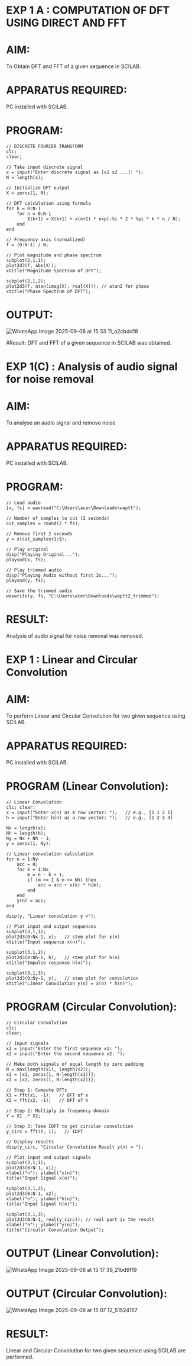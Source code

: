 # EXP 1 A : COMPUTATION OF DFT USING DIRECT AND FFT

# AIM: 
To Obtain DFT and FFT of a given sequence in SCILAB. 

# APPARATUS REQUIRED: 
PC installed with SCILAB. 

# PROGRAM: 
```
// DISCRETE FOURIER TRANSFORM 
clc;
clear;

// Take input discrete signal
x = input("Enter discrete signal as [x1 x2 ...]: ");
N = length(x);

// Initialize DFT output
X = zeros(1, N);

// DFT calculation using formula
for k = 0:N-1
    for n = 0:N-1
        X(k+1) = X(k+1) + x(n+1) * exp(-%i * 2 * %pi * k * n / N);
    end
end

// Frequency axis (normalized)
f = (0:N-1) / N;

// Plot magnitude and phase spectrum
subplot(2,1,1);
plot2d3(f, abs(X));
xtitle("Magnitude Spectrum of DFT");

subplot(2,1,2);
plot2d3(f, atan(imag(X), real(X))); // atan2 for phase
xtitle("Phase Spectrum of DFT");
```
# OUTPUT: 
![WhatsApp Image 2025-09-08 at 15 33 11_a2cbdd18](https://github.com/user-attachments/assets/82855dfe-bc7d-4c28-aab7-3f9402fd6316)

#Result:
DFT and FFT of a given sequence in SCILAB was obtained.

# EXP 1(C) : Analysis of audio signal for noise removal

# AIM: 
 To analyse an audio signal and remove noise

# APPARATUS REQUIRED:  
PC installed with SCILAB. 

# PROGRAM: 
```
// Load audio
[x, fs] = wavread("C:\Users\acer\Downloads\waptt");

// Number of samples to cut (2 seconds)
cut_samples = round(2 * fs);

// Remove first 2 seconds
y = x(cut_samples+1:$);

// Play original
disp("Playing Original...");
playsnd(x, fs);

// Play trimmed audio
disp("Playing Audio without first 2s...");
playsnd(y, fs);

// Save the trimmed audio
wavwrite(y, fs, "C:\Users\acer\Downloads\waptt2_trimmed");
```
# RESULT: 
  Analysis of audio signal for noise removal was removed.

# EXP 1 : Linear and Circular Convolution

# AIM: 
To perform Linear and Circular Convolution for two given sequence using SCILAB. 

# APPARATUS REQUIRED: 
PC installed with SCILAB. 

# PROGRAM (Linear Convolution): 
```
// Linear Convolution
clc; clear;
x = input("Enter x(n) as a row vector: ");   // e.g., [1 1 2 1]
h = input("Enter h(n) as a row vector: ");   // e.g., [1 2 3 4]

Nx = length(x); 
Nh = length(h);
Ny = Nx + Nh - 1; 
y = zeros(1, Ny);

// Linear convolution calculation
for n = 1:Ny
    acc = 0;
    for k = 1:Nx
        m = n - k + 1;
        if (m >= 1 & m <= Nh) then
            acc = acc + x(k) * h(m);
        end
    end
    y(n) = acc;
end

disp(y, "Linear convolution y =");

// Plot input and output sequences
subplot(3,1,1);
plot2d3(0:Nx-1, x);   // stem plot for x(n)
xtitle("Input sequence x(n)");

subplot(3,1,2);
plot2d3(0:Nh-1, h);   // stem plot for h(n)
xtitle("Impulse response h(n)");

subplot(3,1,3);
plot2d3(0:Ny-1, y);   // stem plot for convolution
xtitle("Linear Convolution y(n) = x(n) * h(n)");
```
# PROGRAM (Circular Convolution): 
```
// Circular Convolution
clc;
clear;

// Input signals
x1 = input("Enter the first sequence x1: ");
x2 = input("Enter the second sequence x2: ");

// Make both signals of equal length by zero padding
N = max(length(x1), length(x2));
x1 = [x1, zeros(1, N-length(x1))];
x2 = [x2, zeros(1, N-length(x2))];

// Step 1: Compute DFTs
X1 = fft(x1, -1);   // DFT of x
X2 = fft(x2, -1);   // DFT of h

// Step 2: Multiply in frequency domain
Y = X1 .* X2;

// Step 3: Take IDFT to get circular convolution
y_circ = fft(Y, 1);   // IDFT

// Display results
disp(y_circ, "Circular Convolution Result y(n) = ");

// Plot input and output signals
subplot(3,1,1);
plot2d3(0:N-1, x1);
xlabel("n"); ylabel("x(n)");
title("Input Signal x(n)");

subplot(3,1,2);
plot2d3(0:N-1, x2);
xlabel("n"); ylabel("h(n)");
title("Input Signal h(n)");

subplot(3,1,3);
plot2d3(0:N-1, real(y_circ)); // real part is the result
xlabel("n"); ylabel("y(n)");
title("Circular Convolution Output");
```
# OUTPUT (Linear Convolution): 
![WhatsApp Image 2025-09-08 at 15 17 39_21bd9f19](https://github.com/user-attachments/assets/c42864a6-aeda-4ffa-be31-1edcb7b95086)

# OUTPUT (Circular Convolution): 
![WhatsApp Image 2025-09-08 at 15 07 12_51524167](https://github.com/user-attachments/assets/f72003d5-4abe-454e-992c-b0cb159f5683)

# RESULT: 
Linear and Circular Convolution for two given sequence using SCILAB are performed.


